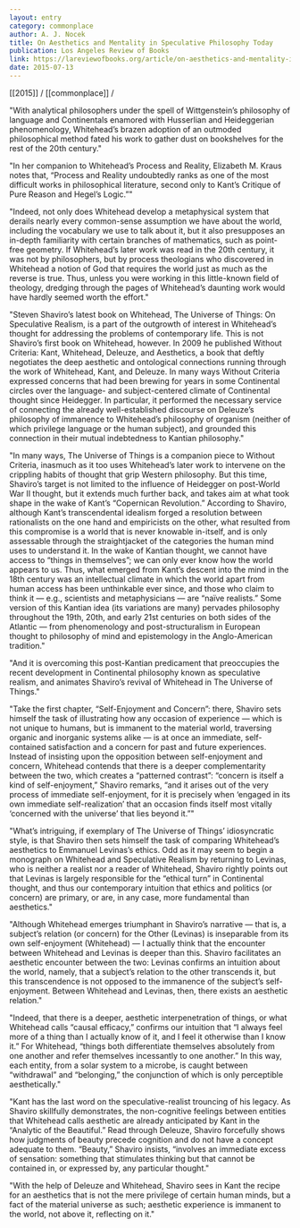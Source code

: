 ```yaml
---
layout: entry
category: commonplace
author: A. J. Nocek
title: On Aesthetics and Mentality in Speculative Philosophy Today
publication: Los Angeles Review of Books
link: https://lareviewofbooks.org/article/on-aesthetics-and-mentality-in-speculative-philosophy-today/
date: 2015-07-13
---
```


[[2015]] / [[commonplace]] / 

"With analytical philosophers under the spell of Wittgenstein’s philosophy of language and Continentals enamored with Husserlian and Heideggerian phenomenology, Whitehead’s brazen adoption of an outmoded philosophical method fated his work to gather dust on bookshelves for the rest of the 20th century."

"In her companion to Whitehead’s Process and Reality, Elizabeth M. Kraus notes that, “Process and Reality undoubtedly ranks as one of the most difficult works in philosophical literature, second only to Kant’s Critique of Pure Reason and Hegel’s Logic.”"

"Indeed, not only does Whitehead develop a metaphysical system that derails nearly every common-sense assumption we have about the world, including the vocabulary we use to talk about it, but it also presupposes an in-depth familiarity with certain branches of mathematics, such as point-free geometry. If Whitehead’s later work was read in the 20th century, it was not by philosophers, but by process theologians who discovered in Whitehead a notion of God that requires the world just as much as the reverse is true. Thus, unless you were working in this little-known field of theology, dredging through the pages of Whitehead’s daunting work would have hardly seemed worth the effort."

"Steven Shaviro’s latest book on Whitehead, The Universe of Things: On Speculative Realism, is a part of the outgrowth of interest in Whitehead’s thought for addressing the problems of contemporary life. This is not Shaviro’s first book on Whitehead, however. In 2009 he published Without Criteria: Kant, Whitehead, Deleuze, and Aesthetics, a book that deftly negotiates the deep aesthetic and ontological connections running through the work of Whitehead, Kant, and Deleuze. In many ways Without Criteria expressed concerns that had been brewing for years in some Continental circles over the language- and subject-centered climate of Continental thought since Heidegger. In particular, it performed the necessary service of connecting the already well-established discourse on Deleuze’s philosophy of immanence to Whitehead’s philosophy of organism (neither of which privilege language or the human subject), and grounded this connection in their mutual indebtedness to Kantian philosophy."

"In many ways, The Universe of Things is a companion piece to Without Criteria, inasmuch as it too uses Whitehead’s later work to intervene on the crippling habits of thought that grip Western philosophy. But this time, Shaviro’s target is not limited to the influence of Heidegger on post-World War II thought, but it extends much further back, and takes aim at what took shape in the wake of Kant’s “Copernican Revolution.” According to Shaviro, although Kant’s transcendental idealism forged a resolution between rationalists on the one hand and empiricists on the other, what resulted from this compromise is a world that is never knowable in-itself, and is only assessable through the straightjacket of the categories the human mind uses to understand it. In the wake of Kantian thought, we cannot have access to “things in themselves”; we can only ever know how the world appears to us. Thus, what emerged from Kant’s descent into the mind in the 18th century was an intellectual climate in which the world apart from human access has been unthinkable ever since, and those who claim to think it — e.g., scientists and metaphysicians — are “naïve realists.” Some version of this Kantian idea (its variations are many) pervades philosophy throughout the 19th, 20th, and early 21st centuries on both sides of the Atlantic — from phenomenology and post-structuralism in European thought to philosophy of mind and epistemology in the Anglo-American tradition."

"And it is overcoming this post-Kantian predicament that preoccupies the recent development in Continental philosophy known as speculative realism, and animates Shaviro’s revival of Whitehead in The Universe of Things."

"Take the first chapter, “Self-Enjoyment and Concern”: there, Shaviro sets himself the task of illustrating how any occasion of experience — which is not unique to humans, but is immanent to the material world, traversing organic and inorganic systems alike — is at once an immediate, self-contained satisfaction and a concern for past and future experiences. Instead of insisting upon the opposition between self-enjoyment and concern, Whitehead contends that there is a deeper complementarity between the two, which creates a “patterned contrast”: “concern is itself a kind of self-enjoyment,” Shaviro remarks, “and it arises out of the very process of immediate self-enjoyment, for it is precisely when ‘engaged in its own immediate self-realization’ that an occasion finds itself most vitally ‘concerned with the universe’ that lies beyond it.”"

"What’s intriguing, if exemplary of The Universe of Things’ idiosyncratic style, is that Shaviro then sets himself the task of comparing Whitehead’s aesthetics to Emmanuel Levinas’s ethics. Odd as it may seem to begin a monograph on Whitehead and Speculative Realism by returning to Levinas, who is neither a realist nor a reader of Whitehead, Shaviro rightly points out that Levinas is largely responsible for the “ethical turn” in Continental thought, and thus our contemporary intuition that ethics and politics (or concern) are primary, or are, in any case, more fundamental than aesthetics."

"Although Whitehead emerges triumphant in Shaviro’s narrative — that is, a subject’s relation (or concern) for the Other (Levinas) is inseparable from its own self-enjoyment (Whitehead) — I actually think that the encounter between Whitehead and Levinas is deeper than this. Shaviro facilitates an aesthetic encounter between the two: Levinas confirms an intuition about the world, namely, that a subject’s relation to the other transcends it, but this transcendence is not opposed to the immanence of the subject’s self-enjoyment. Between Whitehead and Levinas, then, there exists an aesthetic relation."

"Indeed, that there is a deeper, aesthetic interpenetration of things, or what Whitehead calls “causal efficacy,” confirms our intuition that “I always feel more of a thing than I actually know of it, and I feel it otherwise than I know it.” For Whitehead, “things both differentiate themselves absolutely from one another and refer themselves incessantly to one another.” In this way, each entity, from a solar system to a microbe, is caught between “withdrawal” and “belonging,” the conjunction of which is only perceptible aesthetically."

"Kant has the last word on the speculative-realist trouncing of his legacy. As Shaviro skillfully demonstrates, the non-cognitive feelings between entities that Whitehead calls aesthetic are already anticipated by Kant in the “Analytic of the Beautiful.” Read through Deleuze, Shaviro forcefully shows how judgments of beauty precede cognition and do not have a concept adequate to them. “Beauty,” Shaviro insists, “involves an immediate excess of sensation: something that stimulates thinking but that cannot be contained in, or expressed by, any particular thought."

"With the help of Deleuze and Whitehead, Shaviro sees in Kant the recipe for an aesthetics that is not the mere privilege of certain human minds, but a fact of the material universe as such; aesthetic experience is immanent to the world, not above it, reflecting on it."
